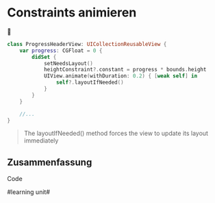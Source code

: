 # Constraints animieren
🎦

```swift
class ProgressHeaderView: UICollectionReusableView {
    var progress: CGFloat = 0 {
        didSet {
			setNeedsLayout()
            heightConstraint?.constant = progress * bounds.height
            UIView.animate(withDuration: 0.2) { [weak self] in
                self?.layoutIfNeeded()
            }
        }
    }

	//...
}
```

> The layoutIfNeeded() method forces the view to update its layout immediately 

## Zusammenfassung
Code

#learning unit#